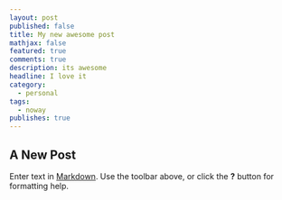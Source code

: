 ```yaml
---
layout: post
published: false
title: My new awesome post
mathjax: false
featured: true
comments: true
description: its awesome
headline: I love it
category: 
  - personal
tags: 
  - noway
publishes: true
---
```


## A New Post

Enter text in [Markdown](http://daringfireball.net/projects/markdown/). Use the toolbar above, or click the **?** button for formatting help.
